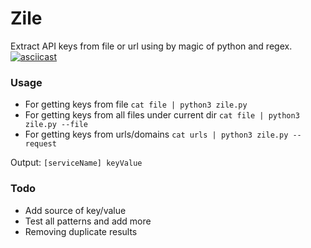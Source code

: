 # Zile
Extract API keys from file or url using by magic of python and regex.
[![asciicast](https://asciinema.org/a/9AHGuvFiPg2ET2Cw8A1EKBRG8.svg)](https://asciinema.org/a/9AHGuvFiPg2ET2Cw8A1EKBRG8)

### Usage
+ For getting keys from file
```cat file | python3 zile.py```
+ For getting keys from all files under current dir
```cat file | python3 zile.py --file```
+ For getting keys from urls/domains
```cat urls | python3 zile.py --request```

Output: `[serviceName] keyValue`

### Todo
+ Add source of key/value
+ Test all patterns and add more
+ Removing duplicate results
